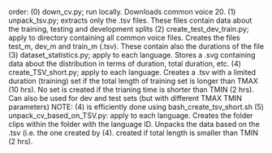 order:
(0) down_cv.py;                 run locally. Downloads common voice 20.
(1) unpack_tsv.py; 			    extracts only the .tsv files. These files contain data about the training, testing and development splits
(2) create_test_dev_train.py;	apply to directory containing all common voice files. Creates the files test_m, dev_m and train_m (.tsv). These contain also the durations of the file
(3) dataset_statistics.py;		apply to each language. Stores a .svg containing data about the distribution in terms of duration, total duration, etc.
(4) create_TSV_short.py;        apply to each language. Creates a .tsv with a limited duration (training) set if the total length of training set is longer than TMAX (10 hrs). No set is created if the trianing time is shorter than TMIN (2 hrs). Can also be used for dev and test sets (but with different TMAX TMIN parameters)
    NOTE: (4) is efficiently done using bash_create_tsv_short.sh
(5) unpack_cv_based_on_TSV.py:  apply to each language. Creates the folder clips within the folder with the language ID. Unpacks the data based on the .tsv (i.e. the one created by (4).
created if total length is smaller than TMIN (2 hrs). 


